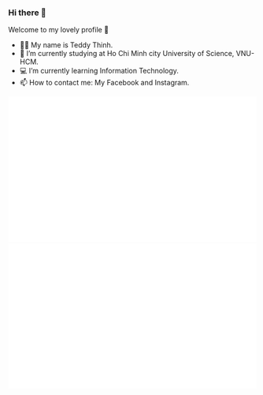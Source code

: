 ### Hi there 👋
Welcome to my lovely profile 🥰
- 👨‍💼 My name is Teddy Thinh.
- 🏫 I’m currently studying at Ho Chi Minh city University of Science, VNU-HCM.
- 💻 I’m currently learning Information Technology.
- 📫 How to contact me: My Facebook and Instagram.

![](https://github.com/teddythinh/My-profile/blob/master/generated/overview.svg)
![](https://github.com/teddythinh/My-profile/blob/master/generated/languages.svg)
